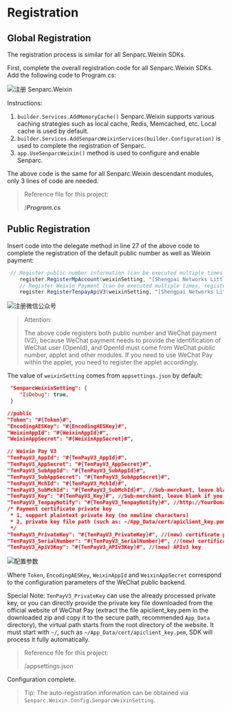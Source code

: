 # Registration

## Global Registration

The registration process is similar for all Senparc.Weixin SDKs.

First, complete the overall registration code for all Senparc.Weixin SDKs. Add the following code to Program.cs:

![注册 Senparc.Weixin](https://sdk.weixin.senparc.com/Docs/TenPayV3/images/home-dev-register-01.png)

Instructions:

1. `builder.Services.AddMemoryCache()` Senparc.Weixin supports various caching strategies such as local cache, Redis, Memcached, etc. Local cache is used by default.
2. `builder.Services.AddSenparcWeixinServices(builder.Configuration)` is used to complete the registration of Senparc.
3. `app.UseSenparcWeixin()` method is used to configure and enable Senparc.

The above code is the same for all Senparc.Weixin descendant modules, only 3 lines of code are needed.

> Reference file for this project:
>
> /**_Program.cs_**

## Public Registration

Insert code into the delegate method in line 27 of the above code to complete the registration of the default public number as well as Weixin payment:

```cs
 // Register public number information (can be executed multiple times to register multiple public numbers)
    register.RegisterMpAccount(weixinSetting, "[Shengpai Networks Little Helper] Public No.");; //Register public number information (can be executed multiple times, register multiple public numbers)
    // Register Weixin Payment (can be executed multiple times, register multiple Weixin Payments)
    register.RegisterTenpayApiV3(weixinSetting, "[Shengpai Networks Little Helper] WeChat Payment (ApiV3)");;
```

![注册微信公众号](https://sdk.weixin.senparc.com/Docs/TenPayV3/images/home-dev-register-02.png)

> Attention:
>
> The above code registers both public number and WeChat payment (V2), because WeChat payment needs to provide the identification of WeChat user (OpenId), and OpenId must come from WeChat public number, applet and other modules. If you need to use WeChat Pay within the applet, you need to register the applet accordingly.

The value of `weixinSetting` comes from `appsettings.json` by default:

```json
 "SenparcWeixinSetting": {
    "IsDebug": true,
 }

//public
"Token": "#{Token}#",
"EncodingAESKey": "#{EncodingAESKey}#",
"WeixinAppId": "#{WeixinAppId}#",
"WeixinAppSecret": "#{WeixinAppSecret}#",

// Weixin Pay V3
"TenPayV3_AppId": "#{TenPayV3_AppId}#",
"TenPayV3_AppSecret": "#{TenPayV3_AppSecret}#",
"TenPayV3_SubAppId": "#{TenPayV3_SubAppId}#",
"TenPayV3_SubAppSecret": "#{TenPayV3_SubAppSecret}#",
"TenPayV3_MchId": "#{TenPayV3_MchId}#",
"TenPayV3_SubMchId": "#{TenPayV3_SubMchId}#", //Sub-merchant, leave blank if you don't have one.
"TenPayV3_Key": "#{TenPayV3_Key}#", //Sub-merchant, leave blank if you don't have one.
"TenPayV3_TenpayNotify": "#{TenPayV3_TenpayNotify}#", //http://YourDomainName/TenpayApiV3/PayNotifyUrl
/* Payment certificate private key
 * 1, support plaintext private key (no newline characters)
 * 2, private key file path (such as: ~/App_Data/cert/apiclient_key.pem), note: must be placed in App_Data and other protected directories, to avoid leaks
 */
"TenPayV3_PrivateKey": "#{TenPayV3_PrivateKey}#", //(new) certificate private key
"TenPayV3_SerialNumber": "#{TenPayV3_SerialNumber}#", //(new) certificate serial number
"TenPayV3_ApiV3Key": "#{TenPayV3_APIv3Key}#", //(new) APIv3 key

```

![配置参数](https://sdk.weixin.senparc.com/Docs/TenPayV3/images/home-dev-register-03.png)

Where `Token`, `EncodingAESKey`, `WeixinAppId` and `WeixinAppSecret` correspond to the configuration parameters of the WeChat public backend.

Special Note: `TenPayV3_PrivateKey` can use the already processed private key, or you can directly provide the private key file downloaded from the official website of WeChat Pay (extract the file apiclient_key.pem in the downloaded zip and copy it to the secure path, recommended `App_Data` directory), the virtual path starts from the root directory of the website. It must start with `~/`, such as `~/App_Data/cert/apiclient_key.pem`, SDK will process it fully automatically.

> Reference file for this project:
>
> /appsettings.json

Configuration complete.

> Tip: The auto-registration information can be obtained via `Senparc.Weixin.Config.SenparcWeixinSetting`.
